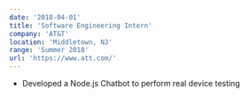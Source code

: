 ```yaml
---
date: '2018-04-01'
title: 'Software Engineering Intern'
company: 'AT&T'
location: 'Middletown, NJ'
range: 'Summer 2018'
url: 'https://www.att.com/'
---
```


- Developed a Node.js Chatbot to perform real device testing
